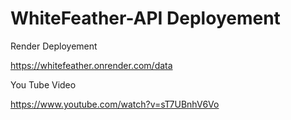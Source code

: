 # WhiteFeather-API Deployement

Render Deployement

https://whitefeather.onrender.com/data

You Tube Video

https://www.youtube.com/watch?v=sT7UBnhV6Vo


